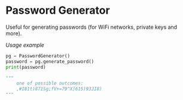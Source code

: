**Password Generator**
===============

Useful for generating passwords (for WiFi networks, private keys and more).



*Usage example*
```python
pg = PasswordGenerator()
password = pg.generate_password()
print(password)

"""
    one of possible outcomes:
    ,#I81t)871Sg;fV+=79^X]615)93JI8)
"""
```
